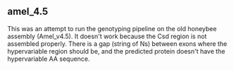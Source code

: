 ## amel_4.5

This was an attempt to run the genotyping pipeline on the old honeybee assembly (Amel_v4.5).
It doesn't work because the Csd region is not assembled properly.
There is a gap (string of Ns) between exons where the hypervariable region should be, and the predicted protein doesn't have the hypervariable AA sequence.
